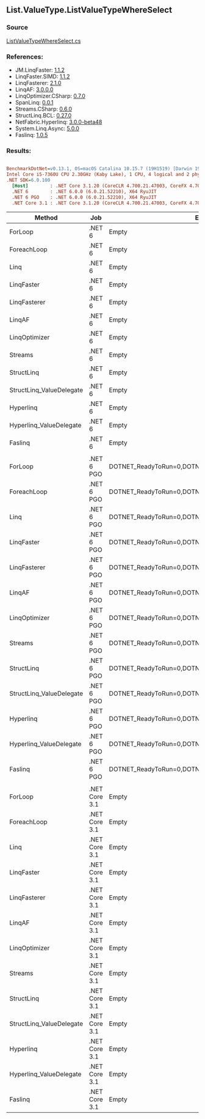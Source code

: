 ﻿## List.ValueType.ListValueTypeWhereSelect

### Source
[ListValueTypeWhereSelect.cs](../LinqBenchmarks/List/ValueType/ListValueTypeWhereSelect.cs)

### References:
- JM.LinqFaster: [1.1.2](https://www.nuget.org/packages/JM.LinqFaster/1.1.2)
- LinqFaster.SIMD: [1.1.2](https://www.nuget.org/packages/LinqFaster.SIMD/1.0.3)
- LinqFasterer: [2.1.0](https://www.nuget.org/packages/LinqFasterer/2.1.0)
- LinqAF: [3.0.0.0](https://www.nuget.org/packages/LinqAF/3.0.0.0)
- LinqOptimizer.CSharp: [0.7.0](https://www.nuget.org/packages/LinqOptimizer.CSharp/0.7.0)
- SpanLinq: [0.0.1](https://www.nuget.org/packages/SpanLinq/0.0.1)
- Streams.CSharp: [0.6.0](https://www.nuget.org/packages/Streams.CSharp/0.6.0)
- StructLinq.BCL: [0.27.0](https://www.nuget.org/packages/StructLinq/0.27.0)
- NetFabric.Hyperlinq: [3.0.0-beta48](https://www.nuget.org/packages/NetFabric.Hyperlinq/3.0.0-beta48)
- System.Linq.Async: [5.0.0](https://www.nuget.org/packages/System.Linq.Async/5.0.0)
- Faslinq: [1.0.5](https://www.nuget.org/packages/Faslinq/1.0.5)

### Results:
``` ini

BenchmarkDotNet=v0.13.1, OS=macOS Catalina 10.15.7 (19H1519) [Darwin 19.6.0]
Intel Core i5-7360U CPU 2.30GHz (Kaby Lake), 1 CPU, 4 logical and 2 physical cores
.NET SDK=6.0.100
  [Host]        : .NET Core 3.1.20 (CoreCLR 4.700.21.47003, CoreFX 4.700.21.47101), X64 RyuJIT
  .NET 6        : .NET 6.0.0 (6.0.21.52210), X64 RyuJIT
  .NET 6 PGO    : .NET 6.0.0 (6.0.21.52210), X64 RyuJIT
  .NET Core 3.1 : .NET Core 3.1.20 (CoreCLR 4.700.21.47003, CoreFX 4.700.21.47101), X64 RyuJIT


```
|                   Method |           Job |                                                EnvironmentVariables |       Runtime | Count |        Mean |     Error |    StdDev |         Ratio | RatioSD |   Gen 0 |   Gen 1 | Allocated |
|------------------------- |-------------- |-------------------------------------------------------------------- |-------------- |------ |------------:|----------:|----------:|--------------:|--------:|--------:|--------:|----------:|
|                  ForLoop |        .NET 6 |                                                               Empty |      .NET 6.0 |   100 |    989.9 ns |   2.26 ns |   2.00 ns |      baseline |         |       - |       - |         - |
|              ForeachLoop |        .NET 6 |                                                               Empty |      .NET 6.0 |   100 |  1,230.7 ns |   0.71 ns |   0.63 ns |  1.24x slower |   0.00x |       - |       - |         - |
|                     Linq |        .NET 6 |                                                               Empty |      .NET 6.0 |   100 |  1,950.4 ns |   2.67 ns |   2.37 ns |  1.97x slower |   0.00x |  0.1793 |       - |     376 B |
|               LinqFaster |        .NET 6 |                                                               Empty |      .NET 6.0 |   100 |  2,392.8 ns |   4.91 ns |   4.36 ns |  2.42x slower |   0.01x |  3.8605 |       - |   8,088 B |
|             LinqFasterer |        .NET 6 |                                                               Empty |      .NET 6.0 |   100 |  2,732.4 ns |   5.90 ns |   5.23 ns |  2.76x slower |   0.01x |  6.4087 |       - |  13,416 B |
|                   LinqAF |        .NET 6 |                                                               Empty |      .NET 6.0 |   100 |  2,942.1 ns |   9.76 ns |   8.65 ns |  2.97x slower |   0.01x |       - |       - |         - |
|            LinqOptimizer |        .NET 6 |                                                               Empty |      .NET 6.0 |   100 | 10,397.9 ns |  75.89 ns |  67.27 ns | 10.50x slower |   0.08x | 62.4847 |       - | 134,925 B |
|                  Streams |        .NET 6 |                                                               Empty |      .NET 6.0 |   100 |  3,163.7 ns |  48.75 ns |  45.60 ns |  3.19x slower |   0.04x |  0.4768 |       - |   1,000 B |
|               StructLinq |        .NET 6 |                                                               Empty |      .NET 6.0 |   100 |  1,297.0 ns |   1.40 ns |   1.24 ns |  1.31x slower |   0.00x |  0.0343 |       - |      72 B |
| StructLinq_ValueDelegate |        .NET 6 |                                                               Empty |      .NET 6.0 |   100 |  1,090.6 ns |   0.32 ns |   0.26 ns |  1.10x slower |   0.00x |       - |       - |         - |
|                Hyperlinq |        .NET 6 |                                                               Empty |      .NET 6.0 |   100 |  1,642.7 ns |   1.46 ns |   1.22 ns |  1.66x slower |   0.00x |       - |       - |         - |
|  Hyperlinq_ValueDelegate |        .NET 6 |                                                               Empty |      .NET 6.0 |   100 |  1,236.0 ns |   4.17 ns |   3.90 ns |  1.25x slower |   0.00x |       - |       - |         - |
|                  Faslinq |        .NET 6 |                                                               Empty |      .NET 6.0 |   100 |  2,390.0 ns |   4.61 ns |   4.31 ns |  2.41x slower |   0.01x |  3.8605 |       - |   8,088 B |
|                          |               |                                                                     |               |       |             |           |           |               |         |         |         |           |
|                  ForLoop |    .NET 6 PGO | DOTNET_ReadyToRun=0,DOTNET_TC_QuickJitForLoops=1,DOTNET_TieredPGO=1 |      .NET 6.0 |   100 |    953.3 ns |   0.41 ns |   0.34 ns |      baseline |         |       - |       - |         - |
|              ForeachLoop |    .NET 6 PGO | DOTNET_ReadyToRun=0,DOTNET_TC_QuickJitForLoops=1,DOTNET_TieredPGO=1 |      .NET 6.0 |   100 |  1,218.5 ns |   1.78 ns |   1.66 ns |  1.28x slower |   0.00x |       - |       - |         - |
|                     Linq |    .NET 6 PGO | DOTNET_ReadyToRun=0,DOTNET_TC_QuickJitForLoops=1,DOTNET_TieredPGO=1 |      .NET 6.0 |   100 |  1,685.5 ns |   3.72 ns |   3.48 ns |  1.77x slower |   0.00x |  0.1793 |       - |     376 B |
|               LinqFaster |    .NET 6 PGO | DOTNET_ReadyToRun=0,DOTNET_TC_QuickJitForLoops=1,DOTNET_TieredPGO=1 |      .NET 6.0 |   100 |  2,415.6 ns |   9.00 ns |   7.98 ns |  2.53x slower |   0.01x |  3.8605 |       - |   8,088 B |
|             LinqFasterer |    .NET 6 PGO | DOTNET_ReadyToRun=0,DOTNET_TC_QuickJitForLoops=1,DOTNET_TieredPGO=1 |      .NET 6.0 |   100 |  2,697.4 ns |  10.95 ns |   9.71 ns |  2.83x slower |   0.01x |  6.4087 |       - |  13,416 B |
|                   LinqAF |    .NET 6 PGO | DOTNET_ReadyToRun=0,DOTNET_TC_QuickJitForLoops=1,DOTNET_TieredPGO=1 |      .NET 6.0 |   100 |  2,237.3 ns |  15.17 ns |  13.45 ns |  2.35x slower |   0.01x |       - |       - |         - |
|            LinqOptimizer |    .NET 6 PGO | DOTNET_ReadyToRun=0,DOTNET_TC_QuickJitForLoops=1,DOTNET_TieredPGO=1 |      .NET 6.0 |   100 | 10,650.4 ns |  40.15 ns |  37.55 ns | 11.17x slower |   0.04x | 50.0031 | 12.4969 | 134,919 B |
|                  Streams |    .NET 6 PGO | DOTNET_ReadyToRun=0,DOTNET_TC_QuickJitForLoops=1,DOTNET_TieredPGO=1 |      .NET 6.0 |   100 |  2,773.7 ns |   3.24 ns |   2.87 ns |  2.91x slower |   0.00x |  0.4768 |       - |   1,000 B |
|               StructLinq |    .NET 6 PGO | DOTNET_ReadyToRun=0,DOTNET_TC_QuickJitForLoops=1,DOTNET_TieredPGO=1 |      .NET 6.0 |   100 |  1,191.8 ns |   1.13 ns |   0.89 ns |  1.25x slower |   0.00x |  0.0343 |       - |      72 B |
| StructLinq_ValueDelegate |    .NET 6 PGO | DOTNET_ReadyToRun=0,DOTNET_TC_QuickJitForLoops=1,DOTNET_TieredPGO=1 |      .NET 6.0 |   100 |    977.4 ns |   0.55 ns |   0.46 ns |  1.03x slower |   0.00x |       - |       - |         - |
|                Hyperlinq |    .NET 6 PGO | DOTNET_ReadyToRun=0,DOTNET_TC_QuickJitForLoops=1,DOTNET_TieredPGO=1 |      .NET 6.0 |   100 |  1,614.9 ns |   1.68 ns |   1.49 ns |  1.69x slower |   0.00x |       - |       - |         - |
|  Hyperlinq_ValueDelegate |    .NET 6 PGO | DOTNET_ReadyToRun=0,DOTNET_TC_QuickJitForLoops=1,DOTNET_TieredPGO=1 |      .NET 6.0 |   100 |  1,298.2 ns |   0.80 ns |   0.67 ns |  1.36x slower |   0.00x |       - |       - |         - |
|                  Faslinq |    .NET 6 PGO | DOTNET_ReadyToRun=0,DOTNET_TC_QuickJitForLoops=1,DOTNET_TieredPGO=1 |      .NET 6.0 |   100 |  2,471.5 ns |   5.46 ns |   4.84 ns |  2.59x slower |   0.00x |  3.8605 |       - |   8,088 B |
|                          |               |                                                                     |               |       |             |           |           |               |         |         |         |           |
|                  ForLoop | .NET Core 3.1 |                                                               Empty | .NET Core 3.1 |   100 |  1,100.8 ns |   2.23 ns |   1.97 ns |      baseline |         |       - |       - |         - |
|              ForeachLoop | .NET Core 3.1 |                                                               Empty | .NET Core 3.1 |   100 |  1,350.0 ns |   1.41 ns |   1.10 ns |  1.23x slower |   0.00x |       - |       - |         - |
|                     Linq | .NET Core 3.1 |                                                               Empty | .NET Core 3.1 |   100 |  2,573.5 ns |   2.76 ns |   2.44 ns |  2.34x slower |   0.01x |  0.1793 |       - |     376 B |
|               LinqFaster | .NET Core 3.1 |                                                               Empty | .NET Core 3.1 |   100 |  2,466.4 ns |  11.76 ns |  11.00 ns |  2.24x slower |   0.01x |  3.8605 |       - |   8,088 B |
|             LinqFasterer | .NET Core 3.1 |                                                               Empty | .NET Core 3.1 |   100 |  2,711.8 ns |  39.12 ns |  36.59 ns |  2.47x slower |   0.03x |  6.4087 |       - |  13,416 B |
|                   LinqAF | .NET Core 3.1 |                                                               Empty | .NET Core 3.1 |   100 |  4,028.3 ns |   6.41 ns |   5.68 ns |  3.66x slower |   0.01x |       - |       - |         - |
|            LinqOptimizer | .NET Core 3.1 |                                                               Empty | .NET Core 3.1 |   100 | 11,802.9 ns | 232.97 ns | 437.58 ns | 10.92x slower |   0.36x | 63.8123 | 10.6354 | 134,933 B |
|                  Streams | .NET Core 3.1 |                                                               Empty | .NET Core 3.1 |   100 |  3,474.5 ns |   2.92 ns |   2.44 ns |  3.16x slower |   0.01x |  0.4768 |       - |   1,000 B |
|               StructLinq | .NET Core 3.1 |                                                               Empty | .NET Core 3.1 |   100 |  1,425.2 ns |   1.29 ns |   1.21 ns |  1.29x slower |   0.00x |  0.0343 |       - |      72 B |
| StructLinq_ValueDelegate | .NET Core 3.1 |                                                               Empty | .NET Core 3.1 |   100 |  1,209.1 ns |   0.61 ns |   0.51 ns |  1.10x slower |   0.00x |       - |       - |         - |
|                Hyperlinq | .NET Core 3.1 |                                                               Empty | .NET Core 3.1 |   100 |  2,038.5 ns |   6.71 ns |   5.95 ns |  1.85x slower |   0.00x |       - |       - |         - |
|  Hyperlinq_ValueDelegate | .NET Core 3.1 |                                                               Empty | .NET Core 3.1 |   100 |  1,334.0 ns |   5.63 ns |   4.70 ns |  1.21x slower |   0.01x |       - |       - |         - |
|                  Faslinq | .NET Core 3.1 |                                                               Empty | .NET Core 3.1 |   100 |  2,570.9 ns |  51.13 ns |  98.50 ns |  2.44x slower |   0.07x |  3.8605 |       - |   8,088 B |
